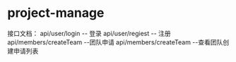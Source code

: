 # project-manage

接口文档：
api/user/login -- 登录
api/user/regiest -- 注册
api/members/createTeam --团队申请
api/members/createTeam --查看团队创建申请列表